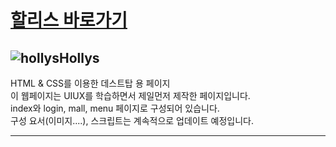 # [할리스 바로가기](https://leekeunae.github.io/hollys/)

## ![hollys](https://leekeunae.github.io/hollys/favicon.png)Hollys
HTML & CSS를 이용한 데스트탑 용 페이지  
이 웹페이지는 UIUX를 학습하면서 제일먼저 제작한 페이지입니다.  
index와 login, mall, menu  페이지로 구성되어 있습니다.  
구성 요서(이미지....), 스크립트는 계속적으로 업데이트 예정입니다.  

***

